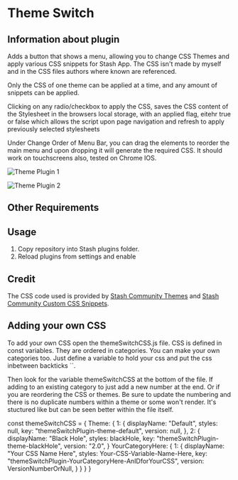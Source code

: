 # Theme Switch

## Information about plugin

Adds a button that shows a menu, allowing you to change CSS Themes and apply various CSS snippets for Stash App. The CSS isn't made by myself and in the CSS files authors where known are referenced.

Only the CSS of one theme can be applied at a time, and any amount of snippets can be applied.

Clicking on any radio/checkbox to apply the CSS, saves the CSS content of the Stylesheet in the browsers local storage, with an applied flag, eitehr true or false which allows the script upon page navigation and refresh to apply previously selected stylesheets

Under Change Order of Menu Bar, you can drag the elements to reorder the main menu and upon dropping it will generate the required CSS. It should work on touchscreens also, tested on Chrome IOS.

![Theme Plugin 1](https://github.com/elkorol/Stash-App-Theme-Switch-Plugin/blob/193f54fce3914991440027c4b98fd30aa9402d29/images/1.png)

![Theme Plugin 2](https://github.com/elkorol/Stash-App-Theme-Switch-Plugin/blob/193f54fce3914991440027c4b98fd30aa9402d29/images/2.png)

## Other Requirements

## Usage

1. Copy repository into Stash plugins folder.
2. Reload plugins from settings and enable

## Credit

The CSS code used is provided by [Stash Community Themes](https://docs.stashapp.cc/user-interface-ui/themes) and [Stash Community Custom CSS Snippets](https://docs.stashapp.cc/user-interface-ui/custom-css-snippets).

## Adding your own CSS

To add your own CSS open the themeSwitchCSS.js file. CSS is defined in const variables. They are ordered in categories. You can make your own categories too. Just define a variable to hold your css and put the css inbetween backticks ``.

Then look for the variable themeSwitchCSS at the bottom of the file. If adding to an existing category to just add a new number at the end. Or if you are reordering the CSS or themes. Be sure to update the numbering and there is no duplicate numbers within a theme or some won't render. It's stuctured like but can be seen better within the file itself.

const themeSwitchCSS = {
Theme: {
1: {
displayName: "Default",
styles: null,
key: "themeSwitchPlugin-theme-default",
version: null,
},
2: {
displayName: "Black Hole",
styles: blackHole,
key: "themeSwitchPlugin-theme-blackHole",
version: "2.0",
}
YourCategoryHere: {
1: {
displayName: "Your CSS Name Here",
styles: Your-CSS-Variable-Name-Here,
key: "themeSwitchPlugin-YourCategoryHere-AnIDforYourCSS",
version: VersionNumberOrNull,
}
}
}
}

